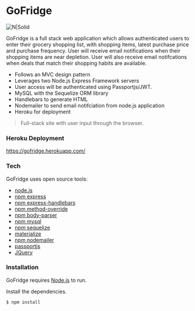 # GoFridge

![N|Solid](http://cdn.trendhunterstatic.com/thumbs/teleport-fridge-elminates.jpeg)

GoFridge is a full stack web application which allows authenticated users to enter their grocery shopping list, with shopping items, latest purchase price and purchase frequency. User will receive email notifications when their shopping items are near depletion. User will also receive email notifcations when deals that match their shopping habits are available. 

  - Follows an MVC design pattern
  - Leverages two Node.js Express Framework servers
  - User access will be authenticated using Passportjs/JWT.
  - MySQL with the Sequelize ORM library
  - Handlebars to generate HTML
  - Nodemailer to send email notifciation from node.js application
  - Heroku for deployment 

> Full-stack site with user input through the browser. 

### Heroku Deployment

https://gofridge.herokuapp.com/

### Tech

GoFridge uses open source tools:

* [node.js]
* [npm express]
* [npm express-handlebars]
* [npm method-override]
* [npm body-parser]
* [npm mysql]
* [npm sequelize]
* [materialize]
* [npm nodemailer]
* [passportjs]
* [JQuery]

### Installation

GoFridge requires [Node.js](https://nodejs.org/) to run.

Install the dependencies.

```sh
$ npm install
```

[node.js]: <http://nodejs.org>
[npm express]: <https://www.npmjs.com/package/express>
[npm express-handlebars]: <https://www.npmjs.com/package/express-handlebars>
[npm method-override]: <method-override>
[npm body-parser]: <https://www.npmjs.com/package/body-parser>
[npm mysql]: <https://www.npmjs.com/package/mysql>
[npm sequelize]: <http://docs.sequelizejs.com/en/v3/>
[materialize]: <http://materializecss.com/>
[npm nodemailer]: <https://www.npmjs.com/package/nodemailer>
[passportjs]: <http://passportjs.org/>
[JQuery]: <http://api.jquery.com/getb>
